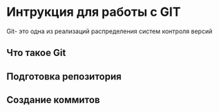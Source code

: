 # **Интрукция для работы с GIT**

Git- это одна из реализаций распределения систем контроля 
версий
## Что такое Git

## Подготовка репозитория

## Создание коммитов
